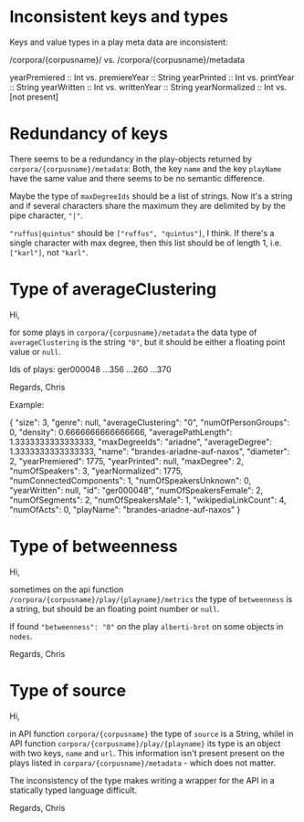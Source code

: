 # Inconsistent keys and types #

Keys and value types in a play meta data are inconsistent:

/corpora/{corpusname}/   vs. /corpora/{corpusname}/metadata

yearPremiered :: Int  vs. premiereYear :: String
yearPrinted :: Int    vs. printYear :: String
yearWritten :: Int    vs. writtenYear :: String
yearNormalized :: Int vs. [not present]


# Redundancy of keys #

There seems to be a redundancy in the play-objects returned by
`corpora/{corpusname}/metadata`: Both, the key `name` and the key
`playName` have the same value and there seems to be no semantic
difference.

Maybe the type of `maxDegreeIds` should be a list of strings. Now it's
a string and if several characters share the maximum they are
delimited by by the pipe character, `"|"`.

`"ruffus|quintus"` should be `["ruffus", "quintus"]`, I think.
If there's a single character with max degree, then this list should
be of length 1, i.e. `["karl"]`, not `"karl"`. 


# Type of averageClustering #

Hi,

for some plays in `corpora/{corpusname}/metadata` the data type of
`averageClustering` is the string `"0"`, but it should be either a
floating point value or `null`.

Ids of plays: ger000048 ...356 ...260 ...370

Regards,
Chris


Example:

  {
    "size": 3,
    "genre": null,
    "averageClustering": "0",
    "numOfPersonGroups": 0,
    "density": 0.6666666666666666,
    "averagePathLength": 1.3333333333333333,
    "maxDegreeIds": "ariadne",
    "averageDegree": 1.3333333333333333,
    "name": "brandes-ariadne-auf-naxos",
    "diameter": 2,
    "yearPremiered": 1775,
    "yearPrinted": null,
    "maxDegree": 2,
    "numOfSpeakers": 3,
    "yearNormalized": 1775,
    "numConnectedComponents": 1,
    "numOfSpeakersUnknown": 0,
    "yearWritten": null,
    "id": "ger000048",
    "numOfSpeakersFemale": 2,
    "numOfSegments": 2,
    "numOfSpeakersMale": 1,
    "wikipediaLinkCount": 4,
    "numOfActs": 0,
    "playName": "brandes-ariadne-auf-naxos"
}


# Type of betweenness #

Hi,

sometimes on the api function
`/corpora/{corpusname}/play/{playname}/metrics` the type of
`betweenness` is a string, but should be an floating point number or
`null`.

If found `"betweenness": "0"` on the play `alberti-brot` on some
objects in `nodes`.

Regards,
Chris


# Type of source #

Hi,

in API function `corpora/{corpusname}` the type of `source` is a
String, whilel in API function `corpora/{corpusname}/play/{playname}`
its type is an object with two keys, `name` and `url`. This
information isn't present present on the plays listed in
`corpara/{corpusname}/metadata` - which does not matter.

The inconsistency of the type makes writing a wrapper for the API in a
statically typed language difficult.

Regards,
Chris
